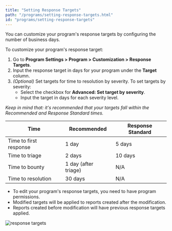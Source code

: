 ```yaml
---
title: "Setting Response Targets"
path: "/programs/setting-response-targets.html"
id: "programs/setting-response-targets"
---
```


You can customize your program's response targets by configuring the number of business days.

To customize your program's response target:
1. Go to **Program Settings > Program > Customization > Response Targets**.
2. Input the response target in days for your program under the **Target** column.
3. *(Optional)* Set targets for time to resolution by severity. To set targets by severity:
   * Select the checkbox for **Advanced: Set target by severity**.
   * Input the target in days for each severity level.

*Keep in mind that: it's recommended that your targets fall within the Recommended and Response Standard times.*

Time | Recommended | Response Standard
---- | ----------- | ------------------
Time to first response | 1 day | 5 days
Time to triage | 2 days | 10 days
Time to bounty | 1 day (after triage) | N/A
Time to resolution | 30 days | N/A

* To edit your program's response targets, you need to have program permissions.
* Modified targets will be applied to reports created after the modification.
* Reports created before modification will have previous response targets applied.

![response targets](./images/response-targets.png)
